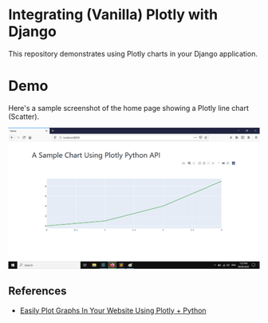 # Integrating (Vanilla) Plotly with Django

This repository demonstrates using Plotly charts in your Django application.

# Demo

Here's a sample screenshot of the home page showing a Plotly line chart (Scatter).

![sreenshot_01](/images/screenshot_01_homepage.png)

## References

- [Easily Plot Graphs In Your Website Using Plotly + Python](https://www.codingwithricky.com/2019/08/28/easy-django-plotly/)
